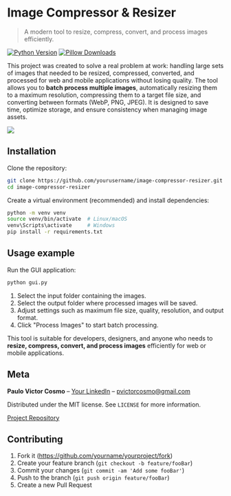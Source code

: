 # Image Compressor & Resizer
> A modern tool to resize, compress, convert, and process images efficiently.

[![Python Version](https://img.shields.io/badge/python-3.10%2B-blue.svg)](https://www.python.org/downloads/)
[![Pillow Downloads](https://img.shields.io/pypi/dm/Pillow.svg)](https://pypi.org/project/Pillow/)

This project was created to solve a real problem at work: handling large sets of images that needed to be resized, compressed, converted, and processed for web and mobile applications without losing quality. The tool allows you to **batch process multiple images**, automatically resizing them to a maximum resolution, compressing them to a target file size, and converting between formats (WebP, PNG, JPEG). It is designed to save time, optimize storage, and ensure consistency when managing image assets.

![](header.png)

## Installation

Clone the repository:

```sh
git clone https://github.com/yourusername/image-compressor-resizer.git
cd image-compressor-resizer
```

Create a virtual environment (recommended) and install dependencies:

```sh
python -m venv venv
source venv/bin/activate  # Linux/macOS
venv\Scripts\activate     # Windows
pip install -r requirements.txt
```

## Usage example

Run the GUI application:

```sh
python gui.py
```

1. Select the input folder containing the images.
2. Select the output folder where processed images will be saved.
3. Adjust settings such as maximum file size, quality, resolution, and output format.
4. Click "Process Images" to start batch processing.

This tool is suitable for developers, designers, and anyone who needs to **resize, compress, convert, and process images** efficiently for web or mobile applications.

## Meta

**Paulo Victor Cosmo** – [Your LinkedIn](https://www.linkedin.com/in/paulo-victor-cosmo-batista-537047218/) – pvictorcosmo@gmail.com

Distributed under the MIT license. See `LICENSE` for more information.

[Project Repository](https://github.com/pvictorcosmo/image-compressor)


## Contributing

1. Fork it (<https://github.com/yourname/yourproject/fork>)
2. Create your feature branch (`git checkout -b feature/fooBar`)
3. Commit your changes (`git commit -am 'Add some fooBar'`)
4. Push to the branch (`git push origin feature/fooBar`)
5. Create a new Pull Request

<!-- Markdown link & img dfn's -->
